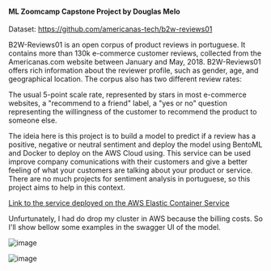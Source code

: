 
#### ML Zoomcamp Capstone Project by Douglas Melo

Dataset: https://github.com/americanas-tech/b2w-reviews01

B2W-Reviews01 is an open corpus of product reviews in portuguese. It contains more than 130k e-commerce customer reviews, collected from the Americanas.com website between January and May, 2018. B2W-Reviews01 offers rich information about the reviewer profile, such as gender, age, and geographical location. The corpus also has two different review rates:

The usual 5-point scale rate, represented by stars in most e-commerce websites,
a "recommend to a friend" label, a "yes or no" question representing the willingness of the customer to recommend the product to someone else.

The ideia here is this project is to build a model to predict if a review has a positive, negative or neutral sentiment and deploy the model using BentoML and Docker to deploy on the AWS Cloud using. This service can be used improve company comunications with their customers and give a better feeling of what your customers are talking about your product or service. There are no much projects for sentiment analysis in portuguese, so this project aims to help in this context.

 [Link to the service deployed on the AWS Elastic Container Service](http://18.231.113.77:3000)

Unfurtunately, I had do drop my cluster in AWS because the billing costs. So I'll show bellow some examples in the swagger UI of the model.

![image](https://user-images.githubusercontent.com/58889801/201478236-e56f1139-324f-42a9-94a3-ecba70aae007.png)

![image](https://user-images.githubusercontent.com/58889801/201478270-6c2cbdf5-21ae-47d3-a1dc-4fa33e4db462.png)


